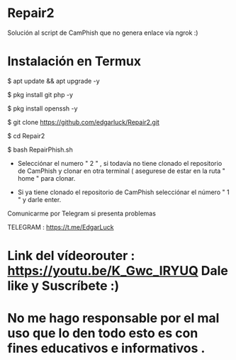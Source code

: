 # Repair2
Solución al script de CamPhish que no genera enlace vía ngrok :)

# Instalación en Termux

$ apt update && apt upgrade -y

$ pkg install git php -y

$ pkg install openssh -y

$ git clone https://github.com/edgarluck/Repair2.git

$ cd Repair2

$ bash RepairPhish.sh

* Selecciónar el numero " 2 " , si todavía no tiene clonado el repositorio de CamPhish
y clonar en otra terminal ( asegurese de estar en la ruta " home " para clonar.

* Si ya tiene clonado el repositorio de CamPhish selecciónar el número " 1 " y darle enter.

Comunicarme por Telegram si presenta problemas

TELEGRAM : https://t.me/EdgarLuck

# Link del vídeorouter :  https://youtu.be/K_Gwc_lRYUQ  Dale like y Suscríbete :)

# No me hago responsable por el mal uso que lo den todo esto es con fines educativos e informativos .
